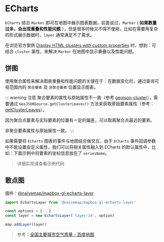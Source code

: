 # ECharts

`ECharts` 结合 `Marker` 即可在地图中展示图表数据。前面说过，`Marker` ( **如果数量过多，会出现重叠和性能问题** ），但是很多时候又不得不使用，比如在需要用复杂的形式展示数据时，`layer` 通常满足不了需求。

在浏览官方案例 [Display HTML clusters with custom properties](https://docs.mapbox.com/mapbox-gl-js/example/cluster-html/) 时，想到：可结合 `cluster` 属性，来解决 `Marker` 在地图中显示重叠以及性能问题。

## 饼图

使用聚合属性来解决图表重叠和性能问题的关键在于：在数据变化时，通过查询可视范围内的 `聚合要素` 及 `非聚合要素` 位置显示图表。

::: warning 注意
聚合要素的属性与原始属性不一致（参考 [geojson-cluster](https://docs.mapbox.com/mapbox-gl-js/style-spec/#sources-geojson-cluster)），需要通过 `GeoJSONSource.getClusterLeaves()` 方法来获取原始要素属性（参考：[getClusterLeaves](https://docs.mapbox.com/mapbox-gl-js/api/#geojsonsource#getclusterleaves)）。

因为聚合点要素与实际要素的位置有一定的偏差，可以取离聚合点最近的要素。

非聚合要素属性与原始属性一致。
:::

如果需要将 `ECharts` 图表的事件与地图结合做交互，由于 `ECharts` 事件回调参数中不能设置自定义属性，我们可以将相关属性融入到 ECharts 的默认属性中，比如：下面示例中将要素的坐标信息放在了 `seriesName`。

> 详细实现请查看示例代码

<ClientOnly>
  <common-code-view name="echarts-pie" />
</ClientOnly>

## 散点图

插件：[@naivemap/mapbox-gl-echarts-layer](https://www.npmjs.com/package/@naivemap/mapbox-gl-echarts-layer)

```js
import EchartsLayer from '@naivemap/mapbox-gl-echarts-layer'

const options = {...}
const layer = new EchartsLayer('layer-id', option)

map.addLayer(layer)
```

<ClientOnly>
  <common-code-view name="echarts-scatter" />
</ClientOnly>

> 参考：[全国主要城市空气质量 - 百度地图](https://echarts.apache.org/examples/zh/editor.html?c=effectScatter-bmap)
